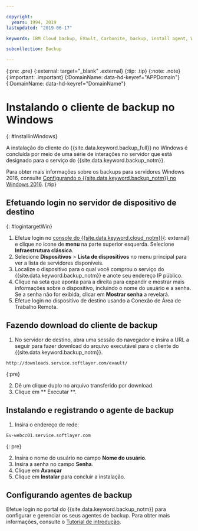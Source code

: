 ```yaml
---

copyright:
  years: 1994, 2019
lastupdated: "2019-06-17"

keywords: IBM Cloud backup, EVault, Carbonite, backup, install agent, Windows

subcollection: Backup

---
```

{:pre: .pre}
{:external: target="_blank" .external}
{:tip: .tip}
{:note: .note}
{:important: .important}
{:DomainName: data-hd-keyref="APPDomain"}
{:DomainName: data-hd-keyref="DomainName"}

# Instalando o cliente de backup no Windows
{: #InstallinWindows}

A instalação do cliente do {{site.data.keyword.backup_full}} no Windows é concluída por meio de
uma série de interações no servidor que está designado para o serviço do {{site.data.keyword.backup_notm}}.

Para obter mais informações sobre os backups para servidores Windows 2016, consulte [Configurando o {{site.data.keyword.backup_notm}} no Windows 2016](/docs/infrastructure/Backup?topic=Backup-InstallinWindows2016).
{:tip}

## Efetuando login no servidor de dispositivo de destino
{: #logintargetWin}

1. Efetue login no [console do {{site.data.keyword.cloud_notm}}](https://{DomainName}){: external} e clique no ícone de **menu** na parte superior esquerda. Selecione **Infraestrutura clássica**.
2. Selecione **Dispositivos** > **Lista de dispositivos** no menu principal para ver a lista de servidores disponíveis.
3. Localize o dispositivo para o qual você comprou o serviço do {{site.data.keyword.backup_notm}} e anote
seu endereço IP público.
4. Clique na seta que aponta para a direita para expandir e mostrar mais informações sobre o dispositivo, incluindo o nome do usuário e a senha. Se a senha não for exibida, clicar em **Mostrar senha** a revelará.
5. Efetue login no dispositivo de destino usando a Conexão de Área de Trabalho Remota.

## Fazendo download do cliente de backup

1. No servidor de destino, abra uma sessão do navegador e insira a URL a seguir para fazer download do arquivo executável para o cliente do {{site.data.keyword.backup_notm}}. <br/>
  ```
  http://downloads.service.softlayer.com/evault/
  ```
  {:pre}

2. Dê um clique duplo no arquivo transferido por download.
3. Clique em  ** Executar **.


## Instalando e registrando o agente de backup

1. Insira o endereço de rede: <br />
  ```
  Ev-webcc01.service.softlayer.com
  ```
  {: pre}

2. Insira o nome do usuário no campo **Nome do usuário**.
3. Insira a senha no campo **Senha**.
6. Clique em **Avançar**
7. Clique em **Instalar** para concluir a instalação.

## Configurando agentes de backup

Efetue login no portal do {{site.data.keyword.backup_notm}} para configurar e gerenciar os seus agentes de backup. Para obter mais informações, consulte o [Tutorial de introdução](/docs/infrastructure/Backup?topic=Backup-getting-started#getting-started).
